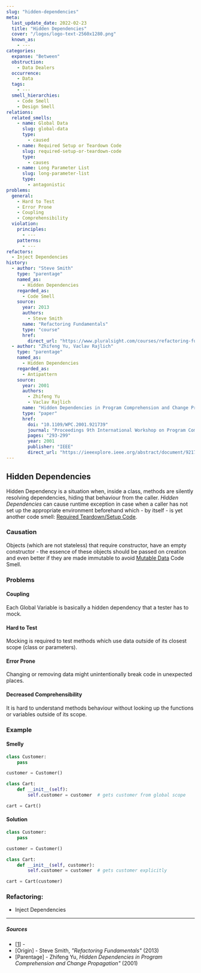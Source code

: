 ```yaml
---
slug: "hidden-dependencies"
meta:
  last_update_date: 2022-02-23
  title: "Hidden Dependencies"
  cover: "/logos/logo-text-2560x1280.png"
  known_as:
    - ---
categories:
  expanse: "Between"
  obstruction:
    - Data Dealers
  occurrence:
    - Data
  tags:
    - ---
  smell_hierarchies:
    - Code Smell
    - Design Smell
relations:
  related_smells:
    - name: Global Data
      slug: global-data
      type:
        - caused
    - name: Required Setup or Teardown Code
      slug: required-setup-or-teardown-code
      type:
        - causes
    - name: Long Parameter List
      slug: long-parameter-list
      type:
        - antagonistic
problems:
  general:
    - Hard to Test
    - Error Prone
    - Coupling
    - Comprehensibility
  violation:
    principles:
      - ---
    patterns:
      - ---
refactors:
  - Inject Dependencies
history:
  - author: "Steve Smith"
    type: "parentage"
    named_as:
      - Hidden Dependencies
    regarded_as:
      - Code Smell
    source:
      year: 2013
      authors:
        - Steve Smith
      name: "Refactoring Fundamentals"
      type: "course"
      href:
        direct_url: "https://www.pluralsight.com/courses/refactoring-fundamentals"
  - author: "Zhifeng Yu, Vaclav Rajlich"
    type: "parentage"
    named_as:
      - Hidden Dependencies
    regarded_as:
      - Antipattern
    source:
      year: 2001
      authors:
        - Zhifeng Yu
        - Vaclav Rajlich
      name: "Hidden Dependencies in Program Comprehension and Change Propagation"
      type: "paper"
      href:
        doi: "10.1109/WPC.2001.921739"
        journal: "Proceedings 9th International Workshop on Program Comprehension. IWPC 2001"
        pages: "293-299"
        year: 2001
        publisher: "IEEE"
        direct_url: "https://ieeexplore.ieee.org/abstract/document/921739"
---
```


## Hidden Dependencies

Hidden Dependency is a situation when, inside a class, methods are silently resolving dependencies, hiding that behaviour from the caller. _Hidden Dependencies_ can cause runtime exception in case when a caller has not set up the appropriate environment beforehand which - by itself - is yet another code smell: [Required Teardown/Setup Code](./required-setup-or-teardown-code.md).

### Causation

Objects (which are not stateless) that require constructor, have an empty constructor - the essence of these objects should be passed on creation and even better if they are made immutable to avoid [Mutable Data](./mutable-data.md) Code Smell.

### Problems

#### **Coupling**

Each Global Variable is basically a hidden dependency that a tester has to mock.

#### **Hard to Test**

Mocking is required to test methods which use data outside of its closest scope (class or parameters).

#### **Error Prone**

Changing or removing data might unintentionally break code in unexpected places.

#### **Decreased Comprehensibility**

It is hard to understand methods behaviour without looking up the functions or variables outside of its scope.

### Example

#### Smelly

```py
class Customer:
    pass

customer = Customer()

class Cart:
    def __init__(self):
        self.customer = customer  # gets customer from global scope

cart = Cart()
```

#### Solution

```py
class Customer:
    pass

customer = Customer()

class Cart:
    def __init__(self, customer):
        self.customer = customer  # gets customer explicitly

cart = Cart(customer)
```

### Refactoring:

- Inject Dependencies

---

##### Sources

- [[1](#sources)] -
- [Origin] - Steve Smith, _"Refactoring Fundamentals"_ (2013)
- [Parentage] - Zhifeng Yu, _Hidden Dependencies in Program Comprehension and Change Propagation"_ (2001)
